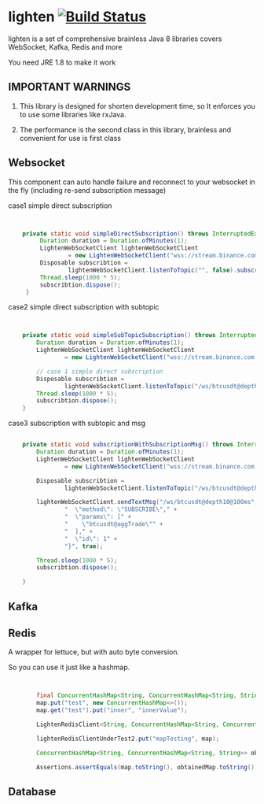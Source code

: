 # lighten [![Build Status](https://travis-ci.com/a4501150/lighten.svg?branch=master)](https://travis-ci.com/a4501150/lighten)

lighten is a set of comprehensive brainless Java 8 libraries covers WebSocket, Kafka, Redis and more

You need JRE 1.8 to make it work

## IMPORTANT WARNINGS

1.  This library is designed for shorten development time, 
    so It enforces you to use some libraries like rxJava.

2.  The performance is the second class in this library, brainless and convenient for use is first class

## Websocket

This component can auto handle failure and reconnect to your websocket in the fly (including re-send subscription message)

case1 simple direct subscription

```java


    private static void simpleDirectSubscription() throws InterruptedException {         
         Duration duration = Duration.ofMinutes(1);
         LightenWebSocketClient lightenWebSocketClient
                 = new LightenWebSocketClient("wss://stream.binance.com:9443/ws/btcusdt@depth10@100ms", duration);
         Disposable subscribtion =
                 lightenWebSocketClient.listenToTopic("", false).subscribe(System.out::println);
         Thread.sleep(1000 * 5);
         subscribtion.dispose();
     }
```

case2 simple direct subscription with subtopic

```java


    private static void simpleSubTopicSubscription() throws InterruptedException {
        Duration duration = Duration.ofMinutes(1);
        LightenWebSocketClient lightenWebSocketClient
                = new LightenWebSocketClient("wss://stream.binance.com:9443", duration);

        // case 1 simple direct subscription
        Disposable subscribtion =
                lightenWebSocketClient.listenToTopic("/ws/btcusdt@depth10@100ms", false).subscribe(System.out::println);
        Thread.sleep(1000 * 5);
        subscribtion.dispose();
    }
```

case3 subscription with subtopic and msg

```java

    private static void subscriptionWithSubscriptionMsg() throws InterruptedException {
        Duration duration = Duration.ofMinutes(1);
        LightenWebSocketClient lightenWebSocketClient
                = new LightenWebSocketClient("wss://stream.binance.com:9443", duration);

        Disposable subscribtion =
                lightenWebSocketClient.listenToTopic("/ws/btcusdt@depth10@100ms", false).subscribe(System.out::println);

        lightenWebSocketClient.sendTextMsg("/ws/btcusdt@depth10@100ms", "{\n" +
                "  \"method\": \"SUBSCRIBE\"," +
                "  \"params\": [" +
                "    \"btcusdt@aggTrade\"" +
                "  ]," +
                "  \"id\": 1" +
                "}", true);

        Thread.sleep(1000 * 5);
        subscribtion.dispose();

    }
```

## Kafka

## Redis

A wrapper for lettuce, but with auto byte conversion.

So you can use it just like a hashmap.

```java


        final ConcurrentHashMap<String, ConcurrentHashMap<String, String>> map = new ConcurrentHashMap<>();
        map.put("test", new ConcurrentHashMap<>());
        map.get("test").put("inner", "innerValue");

        LightenRedisClient<String, ConcurrentHashMap<String, ConcurrentHashMap<String, String>>> lightenRedisClientUnderTest2 = new LightenRedisClient<>("127.0.0.1", "");

        lightenRedisClientUnderTest2.put("mapTesting", map);

        ConcurrentHashMap<String, ConcurrentHashMap<String, String>> obtainedMap = lightenRedisClientUnderTest2.get("mapTesting");

        Assertions.assertEquals(map.toString(), obtainedMap.toString());
```


## Database
